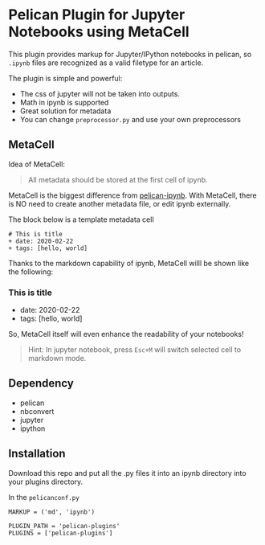 # Pelican Plugin for Jupyter Notebooks using MetaCell

This plugin provides markup for Jupyter/IPython notebooks in pelican, so `.ipynb` files are recognized as a valid filetype for an article. 

The plugin is simple and powerful:

+ The css of jupyter will not be taken into outputs. 
+ Math in ipynb is supported
+ Great solution for metadata
+ You can change `preprocessor.py` and use your own preprocessors

## MetaCell

Idea of MetaCell:

> All metadata should be stored at the first cell of ipynb. 

MetaCell is the biggest difference from [pelican-ipynb](https://github.com/danielfrg/pelican-ipynb). With MetaCell, there is NO need to create another metadata file, or edit ipynb externally. 

The block below is a template metadata cell

```
# This is title
+ date: 2020-02-22
+ tags: [hello, world]
```

Thanks to the markdown capability of ipynb, MetaCell willl be shown like the following:

### This is title
+ date: 2020-02-22
+ tags: [hello, world]

So, MetaCell itself will even enhance the readability of your notebooks! 
> Hint: In jupyter notebook, press `Esc+M` will switch selected cell to markdown mode. 

## Dependency
+ pelican
+ nbconvert
+ jupyter
+ ipython

## Installation
Download this repo and put all the .py files it into an ipynb directory into your plugins directory.

In the `pelicanconf.py`
```
MARKUP = ('md', 'ipynb')

PLUGIN_PATH = 'pelican-plugins'
PLUGINS = ['pelican-plugins']
```